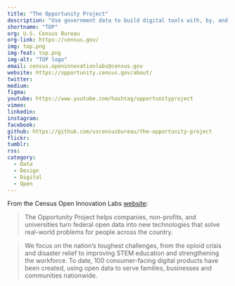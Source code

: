 ```yaml
---
title: "The Opportunity Project"
description: "Use government data to build digital tools with, by, and for the people."
shortname: "TOP"
org: U.S. Census Bureau
org-link: https://census.gov/
img: top.png
img-feat: top.png
img-alt: "TOP logo"
email: census.openinnovationlabs@census.gov
website: https://opportunity.census.gov/about/
twitter: 
medium: 
figma: 
youtube: https://www.youtube.com/hashtag/opportunityproject
vimeo: 
linkedin: 
instagram: 
facebook: 
github: https://github.com/uscensusbureau/the-opportunity-project
flickr: 
tumblr: 
rss: 
category:
  - Data
  - Design
  - Digital
  - Open
---
```


From the Census Open Innovation Labs [website](https://opportunity.census.gov/about/):

> The Opportunity Project helps companies, non-profits, and universities turn federal open data into new technologies that solve real-world problems for people across the country.

> We focus on the nation’s toughest challenges, from the opioid crisis and disaster relief to improving STEM education and strengthening the workforce. To date, 100 consumer-facing digital products have been created, using open data to serve families, businesses and communities nationwide.